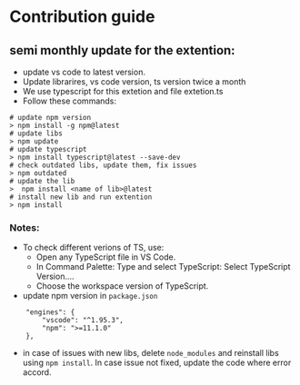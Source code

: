 # Contribution guide

## semi monthly update for the extention:
- update vs code to latest version.
- Update librarires, vs code version, ts version twice a month
- We use typescript for this extetion and file extetion.ts
- Follow these commands:

```
# update npm version
> npm install -g npm@latest
# update libs
> npm update
# update typescript
> npm install typescript@latest --save-dev
# check outdated libs, update them, fix issues
> npm outdated
# update the lib
>  npm install <name of lib>@latest
# install new lib and run extention
> npm install
```

### Notes:
- To check different verions of TS, use:
    - Open any TypeScript file in VS Code.
    - In Command Palette: Type and select TypeScript: Select TypeScript Version....
    - Choose the workspace version of TypeScript.
- update npm version in `package.json`
```
	"engines": {
		"vscode": "^1.95.3",
		"npm": ">=11.1.0"
	},
```
- in case of issues with new libs, delete `node_modules` and reinstall libs using `npm install`. In case issue not fixed, update the code where error accord.